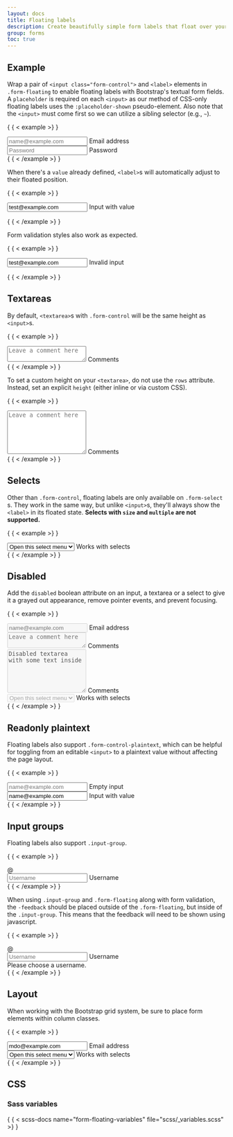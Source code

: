 ```yaml
---
layout: docs
title: Floating labels
description: Create beautifully simple form labels that float over your input fields.
group: forms
toc: true
---
```


## Example

Wrap a pair of `<input class="form-control">` and `<label>` elements in
`.form-floating` to enable floating labels with Bootstrap's textual form fields.
A `placeholder` is required on each `<input>` as our method of CSS-only floating
labels uses the `:placeholder-shown` pseudo-element. Also note that the
`<input>` must come first so we can utilize a sibling selector (e.g., `~`).

{ { < example >} }
<div class="form-floating mb-3">
  <input type="email" class="form-control" id="floatingInput" placeholder="name@example.com">
  <label for="floatingInput">Email address</label>
</div>
<div class="form-floating">
  <input type="password" class="form-control" id="floatingPassword" placeholder="Password">
  <label for="floatingPassword">Password</label>
</div>
{ { < /example >} }

When there's a `value` already defined, `<label>`s will automatically adjust to
their floated position.

{ { < example >} }
<form class="form-floating">
  <input type="email" class="form-control" id="floatingInputValue" placeholder="name@example.com" value="test@example.com">
  <label for="floatingInputValue">Input with value</label>
</form>
{ { < /example >} }

Form validation styles also work as expected.

{ { < example >} }
<form class="form-floating">
  <input type="email" class="form-control is-invalid" id="floatingInputInvalid" placeholder="name@example.com" value="test@example.com">
  <label for="floatingInputInvalid">Invalid input</label>
</form>
{ { < /example >} }

## Textareas

By default, `<textarea>`s with `.form-control` will be the same height as
`<input>`s.

{ { < example >} }
<div class="form-floating">
  <textarea class="form-control" placeholder="Leave a comment here" id="floatingTextarea"></textarea>
  <label for="floatingTextarea">Comments</label>
</div>
{ { < /example >} }

To set a custom height on your `<textarea>`, do not use the `rows` attribute.
Instead, set an explicit `height` (either inline or via custom CSS).

{ { < example >} }
<div class="form-floating">
  <textarea class="form-control" placeholder="Leave a comment here" id="floatingTextarea2" style="height: 100px"></textarea>
  <label for="floatingTextarea2">Comments</label>
</div>
{ { < /example >} }

## Selects

Other than `.form-control`, floating labels are only available on `.form-select`
s. They work in the same way, but unlike `<input>`s, they'll always show the
`<label>` in its floated state. **Selects with `size` and `multiple` are not
supported.**

{ { < example >} }
<div class="form-floating">
  <select class="form-select" id="floatingSelect" aria-label="Floating label select example">
    <option selected>Open this select menu</option>
    <option value="1">One</option>
    <option value="2">Two</option>
    <option value="3">Three</option>
  </select>
  <label for="floatingSelect">Works with selects</label>
</div>
{ { < /example >} }

## Disabled

Add the `disabled` boolean attribute on an input, a textarea or a select to give
it a grayed out appearance, remove pointer events, and prevent focusing.

{ { < example >} }
<div class="form-floating mb-3">
  <input type="email" class="form-control" id="floatingInputDisabled" placeholder="name@example.com" disabled>
  <label for="floatingInputDisabled">Email address</label>
</div>
<div class="form-floating mb-3">
  <textarea class="form-control" placeholder="Leave a comment here" id="floatingTextareaDisabled" disabled></textarea>
  <label for="floatingTextareaDisabled">Comments</label>
</div>
<div class="form-floating mb-3">
  <textarea class="form-control" placeholder="Leave a comment here" id="floatingTextarea2Disabled" style="height: 100px" disabled>Disabled textarea with some text inside</textarea>
  <label for="floatingTextarea2Disabled">Comments</label>
</div>
<div class="form-floating">
  <select class="form-select" id="floatingSelectDisabled" aria-label="Floating label disabled select example" disabled>
    <option selected>Open this select menu</option>
    <option value="1">One</option>
    <option value="2">Two</option>
    <option value="3">Three</option>
  </select>
  <label for="floatingSelectDisabled">Works with selects</label>
</div>
{ { < /example >} }

## Readonly plaintext

Floating labels also support `.form-control-plaintext`, which can be helpful for
toggling from an editable `<input>` to a plaintext value without affecting the
page layout.

{ { < example >} }
<div class="form-floating mb-3">
  <input type="email" readonly class="form-control-plaintext" id="floatingEmptyPlaintextInput" placeholder="name@example.com">
  <label for="floatingEmptyPlaintextInput">Empty input</label>
</div>
<div class="form-floating mb-3">
  <input type="email" readonly class="form-control-plaintext" id="floatingPlaintextInput" placeholder="name@example.com" value="name@example.com">
  <label for="floatingPlaintextInput">Input with value</label>
</div>
{ { < /example >} }

## Input groups

Floating labels also support `.input-group`.

{ { < example >} }
<div class="input-group mb-3">
  <span class="input-group-text">@</span>
  <div class="form-floating">
    <input type="text" class="form-control" id="floatingInputGroup1" placeholder="Username">
    <label for="floatingInputGroup1">Username</label>
  </div>
</div>
{ { < /example >} }

When using `.input-group` and `.form-floating` along with form validation, the
`-feedback` should be placed outside of the `.form-floating`, but inside of the
`.input-group`. This means that the feedback will need to be shown using
javascript.

{ { < example >} }
<div class="input-group has-validation">
  <span class="input-group-text">@</span>
  <div class="form-floating is-invalid">
    <input type="text" class="form-control is-invalid" id="floatingInputGroup2" placeholder="Username" required>
    <label for="floatingInputGroup2">Username</label>
  </div>
  <div class="invalid-feedback">
    Please choose a username.
  </div>
</div>
{ { < /example >} }

## Layout

When working with the Bootstrap grid system, be sure to place form elements
within column classes.

{ { < example >} }
<div class="row g-2">
  <div class="col-md">
    <div class="form-floating">
      <input type="email" class="form-control" id="floatingInputGrid" placeholder="name@example.com" value="mdo@example.com">
      <label for="floatingInputGrid">Email address</label>
    </div>
  </div>
  <div class="col-md">
    <div class="form-floating">
      <select class="form-select" id="floatingSelectGrid">
        <option selected>Open this select menu</option>
        <option value="1">One</option>
        <option value="2">Two</option>
        <option value="3">Three</option>
      </select>
      <label for="floatingSelectGrid">Works with selects</label>
    </div>
  </div>
</div>
{ { < /example >} }

## CSS

### Sass variables

{ { < scss-docs name="form-floating-variables" file="scss/_variables.scss" >} }
